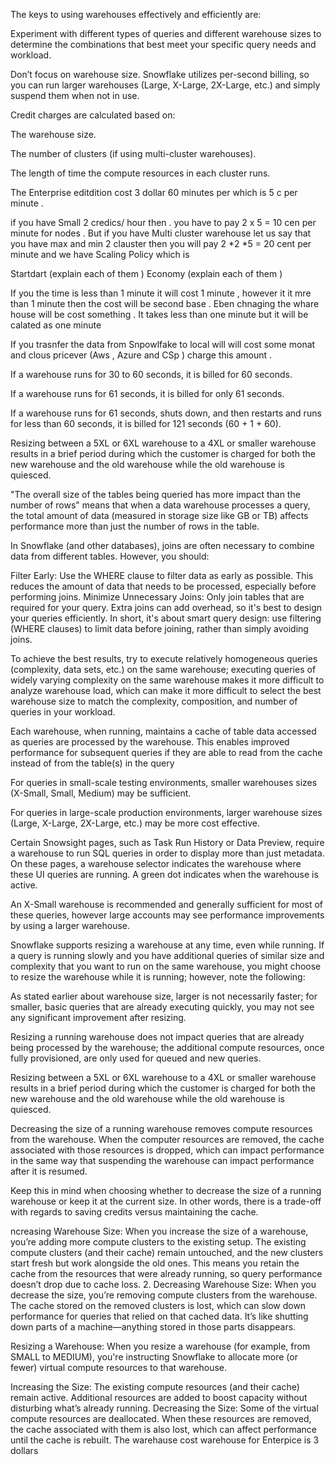 The keys to using warehouses effectively and efficiently are:

Experiment with different types of queries and different warehouse sizes to determine the combinations that best meet your specific query needs and workload.

Don’t focus on warehouse size. Snowflake utilizes per-second billing, so you can run larger warehouses (Large, X-Large, 2X-Large, etc.) and simply suspend them when not in use.

Credit charges are calculated based on:

The warehouse size.

The number of clusters (if using multi-cluster warehouses).

The length of time the compute resources in each cluster runs.


The Enterprise  editdition cost 3 dollar 60 minutes per  which is 5 c per minute .

if you have Small 2 credics/ hour  then . you have to pay 2 x 5 = 10 cen per minute for nodes . But if you have  Multi cluster warehouse   let us say that you have max and min 2 clauster  then you will pay 2 *2 *5 = 20 cent per minute 
and we have  Scaling Policy   which is 

Startdart (explain each of them )
Economy  (explain each of them )

If  you the time is less than 1 minute it will cost 1 minute , however it it mre than 1 minute then  the cost will be second base . Eben  chnaging the whare house will be cost something . It takes less than one minute but it will be calated as one minute 

If you trasnfer the data from Snpowlfake to local will will cost some monat  and clous pricever  (Aws , Azure and CSp ) charge this  amount . 


If a warehouse runs for 30 to 60 seconds, it is billed for 60 seconds.

If a warehouse runs for 61 seconds, it is billed for only 61 seconds.

If a warehouse runs for 61 seconds, shuts down, and then restarts and runs for less than 60 seconds, it is billed for 121 seconds (60 + 1 + 60).

Resizing between a 5XL or 6XL warehouse to a 4XL or smaller warehouse results in a brief period during which the customer is charged for both the new warehouse and the old warehouse while the old warehouse is quiesced.


"The overall size of the tables being queried has more impact than the number of rows" means that when a data warehouse processes a query, the total amount of data (measured in storage size like GB or TB) affects performance more than just the number of rows in the table.

 In Snowflake (and other databases), joins are often necessary to combine data from different tables. However, you should:

Filter Early: Use the WHERE clause to filter data as early as possible. This reduces the amount of data that needs to be processed, especially before performing joins.
Minimize Unnecessary Joins: Only join tables that are required for your query. Extra joins can add overhead, so it's best to design your queries efficiently.
In short, it's about smart query design: use filtering (WHERE clauses) to limit data before joining, rather than simply avoiding joins.


To achieve the best results, try to execute relatively homogeneous queries (complexity, data sets, etc.) on the same warehouse; executing queries of widely varying complexity on the same warehouse makes it more difficult to analyze warehouse load, which can make it more difficult to select the best warehouse size to match the complexity, composition, and number of queries in your workload.

Each warehouse, when running, maintains a cache of table data accessed as queries are processed by the warehouse. This enables improved performance for subsequent queries if they are able to read from the cache instead of from the table(s) in the query


For queries in small-scale testing environments, smaller warehouses sizes (X-Small, Small, Medium) may be sufficient.

For queries in large-scale production environments, larger warehouse sizes (Large, X-Large, 2X-Large, etc.) may be more cost effective.


Certain Snowsight pages, such as Task Run History or Data Preview, require a warehouse to run SQL queries in order to display more than just metadata. On these pages, a warehouse selector indicates the warehouse where these UI queries are running. A green dot indicates when the warehouse is active.

An X-Small warehouse is recommended and generally sufficient for most of these queries, however large accounts may see performance improvements by using a larger warehouse.

Snowflake supports resizing a warehouse at any time, even while running. If a query is running slowly and you have additional queries of similar size and complexity that you want to run on the same warehouse, you might choose to resize the warehouse while it is running; however, note the following:

As stated earlier about warehouse size, larger is not necessarily faster; for smaller, basic queries that are already executing quickly, you may not see any significant improvement after resizing.

Resizing a running warehouse does not impact queries that are already being processed by the warehouse; the additional compute resources, once fully provisioned, are only used for queued and new queries.

Resizing between a 5XL or 6XL warehouse to a 4XL or smaller warehouse results in a brief period during which the customer is charged for both the new warehouse and the old warehouse while the old warehouse is quiesced.

Decreasing the size of a running warehouse removes compute resources from the warehouse. When the computer resources are removed, the cache associated with those resources is dropped, which can impact performance in the same way that suspending the warehouse can impact performance after it is resumed.

Keep this in mind when choosing whether to decrease the size of a running warehouse or keep it at the current size. In other words, there is a trade-off with regards to saving credits versus maintaining the cache.


ncreasing Warehouse Size:
When you increase the size of a warehouse, you’re adding more compute clusters to the existing setup.
The existing compute clusters (and their cache) remain untouched, and the new clusters start fresh but work alongside the old ones.
This means you retain the cache from the resources that were already running, so query performance doesn’t drop due to cache loss.
2. Decreasing Warehouse Size:
When you decrease the size, you’re removing compute clusters from the warehouse.
The cache stored on the removed clusters is lost, which can slow down performance for queries that relied on that cached data.
It’s like shutting down parts of a machine—anything stored in those parts disappears.

Resizing a Warehouse:
When you resize a warehouse (for example, from SMALL to MEDIUM), you're instructing Snowflake to allocate more (or fewer) virtual compute resources to that warehouse.

Increasing the Size: The existing compute resources (and their cache) remain active. Additional resources are added to boost capacity without disturbing what’s already running.
Decreasing the Size: Some of the virtual compute resources are deallocated. When these resources are removed, the cache associated with them is also lost, which can affect performance until the cache is rebuilt.
The warehause cost warehouse for Enterpice is 3 dollars  
